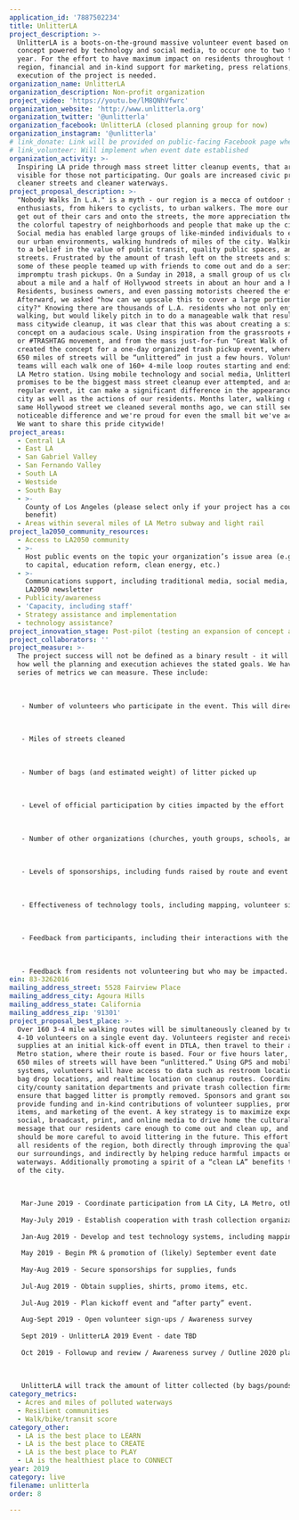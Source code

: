 ```yaml
---
application_id: '7887502234'
title: UnlitterLA
project_description: >-
  UnlitterLA is a boots-on-the-ground massive volunteer event based on a simple
  concept powered by technology and social media, to occur one to two times per
  year. For the effort to have maximum impact on residents throughout the
  region, financial and in-kind support for marketing, press relations, and
  execution of the project is needed.
organization_name: UnlitterLA
organization_description: Non-profit organization
project_video: 'https://youtu.be/lM8QNhVfwrc'
organization_website: 'http://www.unlitterla.org'
organization_twitter: '@unlitterla'
organization_facebook: UnlitterLA (closed planning group for now)
organization_instagram: '@unlitterla'
# link_donate: Link will be provided on public-facing Facebook page when launched
# link_volunteer: Will implement when event date established
organization_activity: >-
  Inspiring LA pride through mass street litter cleanup events, that are highly
  visible for those not participating. Our goals are increased civic pride,
  cleaner streets and cleaner waterways.
project_proposal_description: >-
  "Nobody Walks In L.A." is a myth - our region is a mecca of outdoor sports
  enthusiasts, from hikers to cyclists, to urban walkers. The more our residents
  get out of their cars and onto the streets, the more appreciation they have of
  the colorful tapestry of neighborhoods and people that make up the city.
  Social media has enabled large groups of like-minded individuals to explore
  our urban environments, walking hundreds of miles of the city. Walking leads
  to a belief in the value of public transit, quality public spaces, and clean
  streets. Frustrated by the amount of trash left on the streets and sidewalks,
  some of these people teamed up with friends to come out and do a series of
  impromptu trash pickups. On a Sunday in 2018, a small group of us cleaned
  about a mile and a half of Hollywood streets in about an hour and a half.
  Residents, business owners, and even passing motorists cheered the effort.
  Afterward, we asked "how can we upscale this to cover a large portion of the
  city?" Knowing there are thousands of L.A. residents who not only enjoy
  walking, but would likely pitch in to do a manageable walk that results in a
  mass citywide cleanup, it was clear that this was about creating a simple
  concept on a audacious scale. Using inspiration from the grassroots #UNLITTER
  or #TRASHTAG movement, and from the mass just-for-fun "Great Walk of L.A.," we
  created the concept for a one-day organized trash pickup event, where nearly
  650 miles of streets will be “unlittered” in just a few hours. Volunteers in
  teams will each walk one of 160+ 4-mile loop routes starting and ending at an
  LA Metro station. Using mobile technology and social media, UnlitterLA
  promises to be the biggest mass street cleanup ever attempted, and as a
  regular event, it can make a significant difference in the appearance of our
  city as well as the actions of our residents. Months later, walking down that
  same Hollywood street we cleaned several months ago, we can still see a
  noticeable difference and we're proud for even the small bit we've achieved.
  We want to share this pride citywide!
project_areas:
  - Central LA
  - East LA
  - San Gabriel Valley
  - San Fernando Valley
  - South LA
  - Westside
  - South Bay
  - >-
    County of Los Angeles (please select only if your project has a countywide
    benefit)
  - Areas within several miles of LA Metro subway and light rail
project_la2050_community_resources:
  - Access to LA2050 community
  - >-
    Host public events on the topic your organization’s issue area (e.g. access
    to capital, education reform, clean energy, etc.) 
  - >-
    Communications support, including traditional media, social media, and
    LA2050 newsletter
  - Publicity/awareness
  - 'Capacity, including staff'
  - Strategy assistance and implementation
  - technology assistance?
project_innovation_stage: Post-pilot (testing an expansion of concept after initially successful pilot)
project_collaborators: ''
project_measure: >-
  The project success will not be defined as a binary result - it will be about
  how well the planning and execution achieves the stated goals. We have a
  series of metrics we can measure. These include:
   
   
   
   - Number of volunteers who participate in the event. This will directly impact how many routes can be cleaned; however, there is no necessity for all routes to be serviced. The effort will be beneficial at any level
   
   
   
   - Miles of streets cleaned
   
   
   
   - Number of bags (and estimated weight) of litter picked up
   
   
   
   - Level of official participation by cities impacted by the effort
   
   
   
   - Number of other organizations (churches, youth groups, schools, and corporations) that provide participation and support
   
   
   
   - Levels of sponsorships, including funds raised by route and event sponsors, and in-kind sponsors of supplies
   
   
   
   - Effectiveness of technology tools, including mapping, volunteer sign-ups, registration, and tracking of street-gathered data after the cleanup occurs
   
   
   
   - Feedback from participants, including their interactions with the organization, the process, the routes, and their level of satisfaction
   
   
   
   - Feedback from residents not volunteering but who may be impacted. A random survey of awareness before and after the event will inform PR and marketing efforts for future events.
ein: 83-3262016
mailing_address_street: 5528 Fairview Place
mailing_address_city: Agoura Hills
mailing_address_state: California
mailing_address_zip: '91301'
project_proposal_best_place: >-
  Over 160 3-4 mile walking routes will be simultaneously cleaned by teams of
  4-10 volunteers on a single event day. Volunteers register and receive
  supplies at an initial kick-off event in DTLA, then travel to their assigned
  Metro station, where their route is based. Four or five hours later, nearly
  650 miles of streets will have been “unlittered.” Using GPS and mobile mapping
  systems, volunteers will have access to data such as restroom locations, trash
  bag drop locations, and realtime location on cleanup routes. Coordination with
  city/county sanitation departments and private trash collection firms will
  ensure that bagged litter is promptly removed. Sponsors and grant sources will
  provide funding and in-kind contributions of volunteer supplies, promotional
  items, and marketing of the event. A key strategy is to maximize exposure via
  social, broadcast, print, and online media to drive home the cultural change
  message that our residents care enough to come out and clean up, and that we
  should be more careful to avoid littering in the future. This effort serves
  all residents of the region, both directly through improving the quality of
  our surroundings, and indirectly by helping reduce harmful impacts on
  waterways. Additionally promoting a spirit of a “clean LA” benefits the future
  of the city. 
   
   
   
   Mar-June 2019 - Coordinate participation from LA City, LA Metro, other cities
   
   May-July 2019 - Establish cooperation with trash collection organizations
   
   Jan-Aug 2019 - Develop and test technology systems, including mapping, volunteer sign-up, route grouping, and event sign-in
   
   May 2019 - Begin PR & promotion of (likely) September event date
   
   May-Aug 2019 - Secure sponsorships for supplies, funds
   
   Jul-Aug 2019 - Obtain supplies, shirts, promo items, etc.
   
   Jul-Aug 2019 - Plan kickoff event and “after party” event.
   
   Aug-Sept 2019 - Open volunteer sign-ups / Awareness survey
   
   Sept 2019 - UnlitterLA 2019 Event - date TBD
   
   Oct 2019 - Followup and review / Awareness survey / Outline 2020 plan
   
   
   
   UnlitterLA will track the amount of litter collected (by bags/pounds) and the total amount of Southland streets cleaned. For succeeding events, we intend to reach areas currently not included in the first year. Associated partner organizations, such as CleanStreetsLA and Heal The Bay will be asked to quantify the positive effects of this effort on metrics they regularly assess. Our social media efforts will include surveying impacted members of the population what about the event and its affect on them. The high-visibility objective of the project is designed to cause a cultural change, resulting in a measurable improvement in street litter levels, to be quantified by partner cities and sanitation departments. LA is already a great place to LIVE, and we will be making quantifiable steps to help it become the BEST PLACE.
category_metrics:
  - Acres and miles of polluted waterways
  - Resilient communities
  - Walk/bike/transit score
category_other:
  - LA is the best place to LEARN
  - LA is the best place to CREATE
  - LA is the best place to PLAY
  - LA is the healthiest place to CONNECT
year: 2019
category: live
filename: unlitterla
order: 8

---
```

